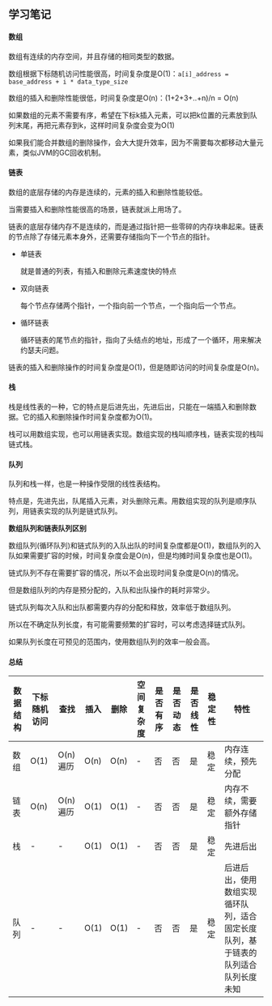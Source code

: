 ## 学习笔记

#### 数组
数组有连续的内存空间，并且存储的相同类型的数据。

数组根据下标随机访问性能很高，时间复杂度是O(1)：`a[i]_address = base_address + i * data_type_size`

数组的插入和删除性能很低，时间复杂度是O(n)：(1+2+3+..+n)/n = O(n)

如果数组的元素不需要有序，希望在下标k插入元素，可以把k位置的元素放到队列末尾，再把元素存到k，这样时间复杂度会变为O(1)

如果我们能合并数组的删除操作，会大大提升效率，因为不需要每次都移动大量元素，类似JVM的GC回收机制。

#### 链表

数组的底层存储的内存是连续的，元素的插入和删除性能较低。

当需要插入和删除性能很高的场景，链表就派上用场了。

链表的底层存储内存不是连续的，而是通过指针把一些零碎的内存块串起来。链表的节点除了存储元素本身外，还需要存储指向下一个节点的指针。

- 单链表

    就是普通的列表，有插入和删除元素速度快的特点

- 双向链表

    每个节点存储两个指针，一个指向前一个节点，一个指向后一个节点。

- 循环链表

    循环链表的尾节点的指针，指向了头结点的地址，形成了一个循环，用来解决约瑟夫问题。

链表的插入和删除操作的时间复杂度是O(1)，但是随即访问的时间复杂度是O(n)。

#### 栈
栈是线性表的一种，它的特点是后进先出，先进后出，只能在一端插入和删除数据。它的插入和删除操作时间复杂度都为O(1)。

栈可以用数组实现，也可以用链表实现。数组实现的栈叫顺序栈，链表实现的栈叫链式栈。

#### 队列

队列和栈一样，也是一种操作受限的线性表结构。

特点是，先进先出，队尾插入元素，对头删除元素。用数组实现的队列是顺序队列，用链表实现的队列是链式队列。

**数组队列和链表队列区别**

数组队列(循环队列)和链式队列的入队出队的时间复杂度都是O(1)，数组队列的入队如果需要扩容的时候，时间复杂度会是O(n)，但是均摊时间复杂度也是O(1)。

链式队列不存在需要扩容的情况，所以不会出现时间复杂度是O(n)的情况。

但是数组队列的内存是预分配的，入队和出队操作的耗时非常少。

链式队列每次入队和出队都需要内存的分配和释放，效率低于数组队列。

所以在不确定队列长度，有可能需要频繁的扩容时，可以考虑选择链式队列。

如果队列长度在可预见的范围内，使用数组队列的效率一般会高。

#### 总结
数据结构|下标随机访问|查找|插入|删除|空间复杂度|是否有序|是否动态|是否线性|稳定性|特性
---|---|---|---|---|---|---|---|---|---|---
数组|O(1)|O(n)遍历|O(n)|O(n)|-|否|否|是|稳定|内存连续，预先分配
链表|O(n)|O(n)遍历|O(1)|O(1)|-|否|否|是|稳定|内存不续，需要额外存储指针
栈|-|-|O(1)|O(1)|-|否|否|是|稳定|先进后出
队列|-|-|O(1)|O(1)|-|否|否|是|稳定|后进后出，使用数组实现循环队列，适合固定长度队列，基于链表的队列适合队列长度未知